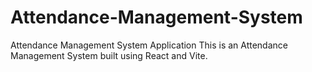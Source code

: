 # Attendance-Management-System
Attendance Management System Application This is an Attendance Management System built using React and Vite.
